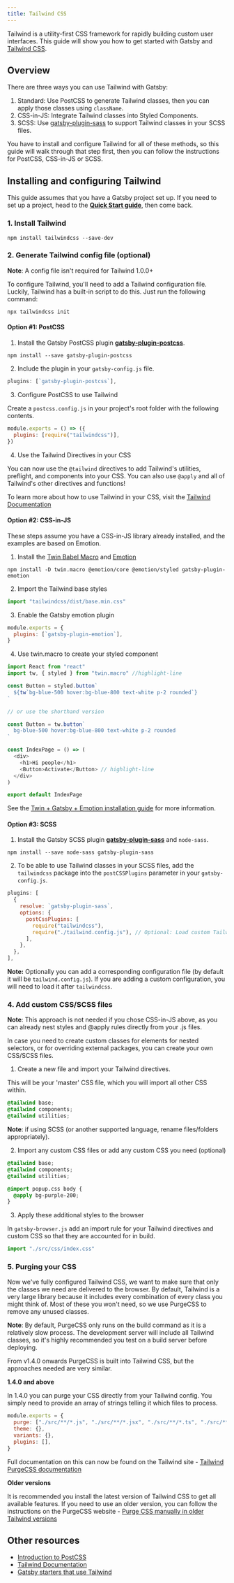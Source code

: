 ```yaml
---
title: Tailwind CSS
---
```


Tailwind is a utility-first CSS framework for rapidly building custom user interfaces. This guide will show you how to get started with Gatsby and [Tailwind CSS](https://tailwindcss.com/).

## Overview

There are three ways you can use Tailwind with Gatsby:

1. Standard: Use PostCSS to generate Tailwind classes, then you can apply those classes using `className`.
2. CSS-in-JS: Integrate Tailwind classes into Styled Components.
3. SCSS: Use [gatsby-plugin-sass](/packages/gatsby-plugin-sass) to support Tailwind classes in your SCSS files.

You have to install and configure Tailwind for all of these methods, so this guide will walk through that step first, then you can follow the instructions for PostCSS, CSS-in-JS or SCSS.

## Installing and configuring Tailwind

This guide assumes that you have a Gatsby project set up. If you need to set up a project, head to the [**Quick Start guide**](/docs/quick-start), then come back.

### 1. Install Tailwind

```shell
npm install tailwindcss --save-dev
```

### 2. Generate Tailwind config file (optional)

**Note**: A config file isn't required for Tailwind 1.0.0+

To configure Tailwind, you'll need to add a Tailwind configuration file. Luckily, Tailwind has a built-in script to do this. Just run the following command:

```shell
npx tailwindcss init
```

#### Option #1: PostCSS

1. Install the Gatsby PostCSS plugin [**gatsby-plugin-postcss**](/packages/gatsby-plugin-postcss).

```shell
npm install --save gatsby-plugin-postcss
```

2. Include the plugin in your `gatsby-config.js` file.

```javascript:title=gatsby-config.js
plugins: [`gatsby-plugin-postcss`],
```

3. Configure PostCSS to use Tailwind

Create a `postcss.config.js` in your project's root folder with the following contents.

```javascript:title=postcss.config.js
module.exports = () => ({
  plugins: [require("tailwindcss")],
})
```

4. Use the Tailwind Directives in your CSS

You can now use the `@tailwind` directives to add Tailwind's utilities, preflight, and components into your CSS. You can also use `@apply` and all of Tailwind's other directives and functions!

To learn more about how to use Tailwind in your CSS, visit the [Tailwind Documentation](https://tailwindcss.com/docs/installation#3-use-tailwind-in-your-css)

#### Option #2: CSS-in-JS

These steps assume you have a CSS-in-JS library already installed, and the examples are based on Emotion.

1. Install the [Twin Babel Macro](https://github.com/ben-rogerson/twin.macro) and [Emotion](https://emotion.sh/docs/introduction)

```shell
npm install -D twin.macro @emotion/core @emotion/styled gatsby-plugin-emotion
```

2. Import the Tailwind base styles

```javascript:title=gatsby-browser.js
import "tailwindcss/dist/base.min.css"
```

3. Enable the Gatsby emotion plugin

```javascript:title=gatsby-config.js
module.exports = {
  plugins: [`gatsby-plugin-emotion`],
}
```

4. Use twin.macro to create your styled component

```jsx:title=src/pages/index.js
import React from "react"
import tw, { styled } from "twin.macro" //highlight-line

const Button = styled.button`
  ${tw`bg-blue-500 hover:bg-blue-800 text-white p-2 rounded`}
`

// or use the shorthand version

const Button = tw.button`
  bg-blue-500 hover:bg-blue-800 text-white p-2 rounded
`

const IndexPage = () => (
  <div>
    <h1>Hi people</h1>
    <Button>Activate</Button> // highlight-line
  </div>
)

export default IndexPage
```

See the [Twin + Gatsby + Emotion installation guide](https://github.com/ben-rogerson/twin.macro/blob/master/docs/emotion/gatsby.md) for more information.

#### Option #3: SCSS

1. Install the Gatsby SCSS plugin [**gatsby-plugin-sass**](/packages/gatsby-plugin-sass) and `node-sass`.

```shell
npm install --save node-sass gatsby-plugin-sass
```

2. To be able to use Tailwind classes in your SCSS files, add the `tailwindcss` package into the `postCSSPlugins` parameter in your `gatsby-config.js`.

```javascript:title=gatsby-config.js
plugins: [
  {
    resolve: `gatsby-plugin-sass`,
    options: {
      postCssPlugins: [
        require("tailwindcss"),
        require("./tailwind.config.js"), // Optional: Load custom Tailwind CSS configuration
      ],
    },
  },
],
```

**Note:** Optionally you can add a corresponding configuration file (by default it will be `tailwind.config.js`).
If you are adding a custom configuration, you will need to load it after `tailwindcss`.

### 4. Add custom CSS/SCSS files

**Note**: This approach is not needed if you chose CSS-in-JS above, as you can already nest styles and @apply rules directly from your .js files.

In case you need to create custom classes for elements for nested selectors, or for overriding external packages, you can create your own CSS/SCSS files.

1. Create a new file and import your Tailwind directives.

This will be your 'master' CSS file, which you will import all other CSS within.

```css:title=src/css/index.css
@tailwind base;
@tailwind components;
@tailwind utilities;
```

**Note**: if using SCSS (or another supported language, rename files/folders appropriately).

2. Import any custom CSS files or add any custom CSS you need (optional)

```css:title=src/css/index.css
@tailwind base;
@tailwind components;
@tailwind utilities;

@import popup.css body {
  @apply bg-purple-200;
}
```

3. Apply these additional styles to the browser

In `gatsby-browser.js` add an import rule for your Tailwind directives and custom CSS so that they are accounted for in build.

```js:title=gatsby-browser.js
import "./src/css/index.css"
```

### 5. Purging your CSS

Now we've fully configured Tailwind CSS, we want to make sure that only the classes we need are delivered to the browser. By default, Tailwind is a very large library because it includes every combination of every class you might think of. Most of these you won't need, so we use PurgeCSS to remove any unused classes.

**Note**: By default, PurgeCSS only runs on the build command as it is a relatively slow process. The development server will include all Tailwind classes, so it's highly recommended you test on a build server before deploying.

From v1.4.0 onwards PurgeCSS is built into Tailwind CSS, but the approaches needed are very similar.

**1.4.0 and above**

In 1.4.0 you can purge your CSS directly from your Tailwind config. You simply need to provide an array of strings telling it which files to process.

```js:title=tailwind.config.js
module.exports = {
  purge: ["./src/**/*.js", "./src/**/*.jsx", "./src/**/*.ts", "./src/**/*.tsx"],
  theme: {},
  variants: {},
  plugins: [],
}
```

Full documentation on this can now be found on the Tailwind site - [Tailwind PurgeCSS documentation](https://tailwindCSS.com/docs/controlling-file-size/#app)

**Older versions**

It is recommended you install the latest version of Tailwind CSS to get all available features. If you need to use an older version, you can follow the instructions on the PurgeCSS website - [Purge CSS manually in older Tailwind versions](https://purgecss.com/plugins/gatsby.html#installation)

## Other resources

- [Introduction to PostCSS](https://www.smashingmagazine.com/2015/12/introduction-to-postcss/)
- [Tailwind Documentation](https://tailwindcss.com/)
- [Gatsby starters that use Tailwind](/starters/?c=Styling%3ATailwind&v=2)
